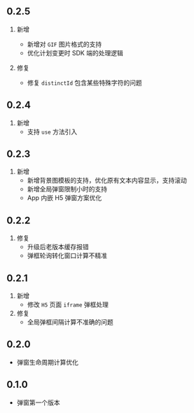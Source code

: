 ## 0.2.5
1. 新增
    - 新增对 `GIF` 图片格式的支持
    - 优化计划变更时 SDK 端的处理逻辑
    
2. 修复
    - 修复 `distinctId` 包含某些特殊字符的问题

## 0.2.4
1. 新增
    - 支持 `use` 方法引入


## 0.2.3
1. 新增
    - 新增背景图模板的支持，优化原有文本内容显示，支持滚动
    - 新增全局弹窗限制小时的支持
    - App 内嵌 H5 弹窗方案优化

## 0.2.2
1. 修复
    - 升级后老版本缓存报错
    - 弹框轮询转化窗口计算不精准

## 0.2.1
1. 新增
    - 修改 `H5` 页面 `iframe` 弹框处理 
2. 修复
    - 全局弹框间隔计算不准确的问题

## 0.2.0

* 弹窗生命周期计算优化

## 0.1.0

* 弹窗第一个版本